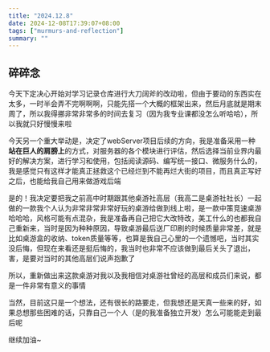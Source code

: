 ```yaml
---
title: "2024.12.8"
date: 2024-12-08T17:39:07+08:00
tags: ["murmurs-and-reflection"]
summary: ""
---
```

## 碎碎念
今天下定决心开始对学习记录仓库进行大刀阔斧的改动啦，但由于要动的东西实在太多，一时半会弄不完啊啊啊，只能先搭一个大概的框架出来，然后月底就是期末周了，所以我得挪非常非常多的时间去复习（因为我专业课都没怎么听哈哈），所以我就只好慢慢来啦

今天另一个重大举动是，决定了webServer项目后续的方向，我是准备采用一种**站在巨人的肩膀上**的方式，对服务器的各个模块进行评估，然后选择当前业界内最好的解决方案，进行学习和使用，包括阅读源码、编写统一接口、微服务什么的，我是感觉只有这样才能真正拯救这个已经烂到不能再烂大街的项目，而且真正写好之后，也能给我自己用来做游戏后端

是的！我决定要把我之前高中时期跟其他桌游社高层（我高二是桌游社社长）一起做的一款我个人认为非常非常非常好玩的桌游给做到线上啦，是一款中策竞速桌游哈哈哈，风格可能有点混杂，我是准备再自己把它大改特改，美工什么的也都我自己重新来，当时是因为种种原因，导致桌游最后送厂印刷的时候质量非常差，就是比如桌游盒的收纳、token质量等等，也算是我自己心里的一个遗憾吧，当时其实没后悔，但现在来看还是挺后悔的，我当时也非常不应该做到最后关头了退出，害，是要对当时的其他高层们说声抱歉了

所以，重新做出来这款桌游对我以及我相信对桌游社曾经的高层和成员们来说，都是一件非常有意义的事情

当然，目前这只是一个想法，还有很长的路要走，但我想还是天真一些来的好，如果总想那些困难的话，只靠自己一个人（是的我准备独立开发）怎么可能能走到最后呢

继续加油~